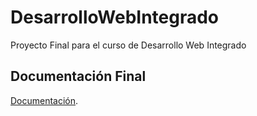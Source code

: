 # DesarrolloWebIntegrado
Proyecto Final para el curso de Desarrollo Web Integrado
## Documentación Final 
[Documentación](DOCINTEGRADO/ProyectoFinalWebIntegrado.pdf). 
